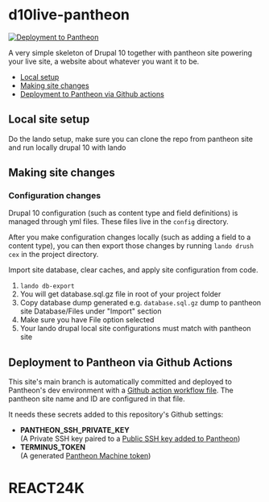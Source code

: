 # d10live-pantheon

[![Deployment to Pantheon](https://github.com/kalwar/d10live-pantheon/actions/workflows/deploy_to_pantheon.yml/badge.svg)](https://github.com/kalwar/d10live-pantheon/actions/workflows/deploy_to_pantheon.yml)

A very simple skeleton of Drupal 10 together with pantheon site powering your live site, a website about whatever you want it to be.

- [Local setup](#setup)
- [Making site changes](#changes)
- [Deployment to Pantheon via Github actions](#deployment)

## Local site setup <a name="setup"></a>

Do the lando setup, make sure you can clone the repo from pantheon site and run locally drupal 10 with lando

## Making site changes <a name="changes"></a>

### Configuration changes

Drupal 10 configuration (such as content type and field definitions) is managed through yml files. These files live in the `config` directory.

After you make configuration changes locally (such as adding a field to a content type), you can then export those changes by running `lando drush cex` in the project directory.

Import site database, clear caches, and apply site configuration from code.

1. `lando db-export`
2. You will get database.sql.gz file in root of your project folder
3. Copy database dump generated e.g. `database.sql.gz` dump to pantheon site Database/Files under "Import" section
4. Make sure you have File option selected
5. Your lando drupal local site configurations must match with pantheon site

## Deployment to Pantheon via Github Actions <a name="deployment"></a>

This site's main branch is automatically committed and deployed to Pantheon's dev environment with a [Github action workflow file](.github/workflows/deploy_to_pantheon.yml). The pantheon site name and ID are configured in that file.

It needs these secrets added to this repository's Github settings:

- **PANTHEON_SSH_PRIVATE_KEY**
  <br>(A Private SSH key paired to a [Public SSH key added to Pantheon](https://docs.pantheon.io/ssh-keys))
- **TERMINUS_TOKEN**
  <br>(A generated [Pantheon Machine token](https://docs.pantheon.io/machine-tokens))

# REACT24K
